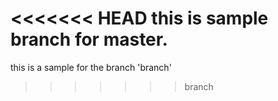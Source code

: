 <<<<<<< HEAD
this is sample branch for master.
=======
this is a sample for the branch 'branch'
>>>>>>> branch
